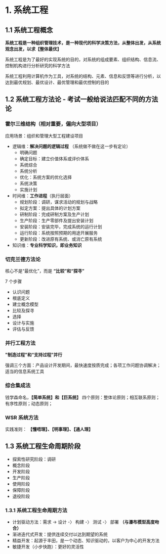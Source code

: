 # 1. 系统工程

## 1.1 系统工程概念

**系统工程是一种组织管理技术，是一种现代的科学决策方法，从整体出发，从系统观念出发，以求【整体最优】**

系统工程是为了最好的实现系统的目的，对系统的组成要素、组织结构、信息流、控制机构进行分析研究的科学方法

系统工程利用计算机作为工具，对系统的结构、元素、信息和反馈等进行分析，以达到最优规划、最优设计、最优管理和最优控制的目的

## 1.2 系统工程方法论 - 考试一般给说法匹配不同的方法论

### 霍尔三维结构（相对重要，偏向大型项目）

应用场景：组织和管理大型工程建设项目

- 逻辑维：**解决问题的逻辑过程** （系统做不做在这一步有定论）
  - 明确问题
  - 确定目标：建立价值体系或评价体系
  - 系统综合
  - 系统分析
  - 优化：系统方案的优化选择
  - 系统决策
  - 实施计划
- 时间维：**工作进程**（执行层面）
  - 规划阶段：调研，谋求活动的规划与战略
  - 拟定方案：提出具体的计划方案
  - 研制阶段：完成研制方案及生产计划
  - 生产阶段：生产零部件及提出安装计划
  - 安装阶段：安装完毕，完成系统的运行计划
  - 运行阶段：系统按照预期的用途开展服务
  - 更新阶段：改进原有系统、或消亡原有系统
- 知识维：**专业科学知识，即业务知识**

### 切克兰德方法论

核心不是“最优化”，而是 **“比较”和“探寻”**

7 个步骤

- 认识问题
- 根底定义
- 建立概念模型
- 比较及探寻
- 选择
- 设计与实施
- 评估与反馈

### 并行工程方法

**"制造过程"和“支持过程”并行**

强调三个方面：产品设计开发期间，最快速度按质完成；各项工作问题协调解决；适当的信息系统工具

### 综合集成法

钱学森命名，**【简单系统】和【巨系统】**
四个原则：整体论原则；相互联系原则；有序性原则；动态原则；

### WSR 系统方法

实践准则： **【懂唔理】、【明事理】、【通人理】**

## 1.3 系统工程生命周期阶段

- 探索性研究阶段：调研
- 概念阶段
- 开发阶段
- 生产阶段
- 使用阶段
- 保障阶段
- 退役阶段

### 1.3.1 系统工程生命周期方法

- 计划驱动方法：需求 -> 设计 -〉 构建 -〉 测试 -〉 部署 **（与瀑布模型高度吻合）**
- 渐进迭代式开发：提供连续交付以达到期望的系统
- 精益开发：起源于丰田，是一个动态、知识驱动的，以客户为中心的开发方法
- 敏捷开发（小步快跑）：更好的灵活性
